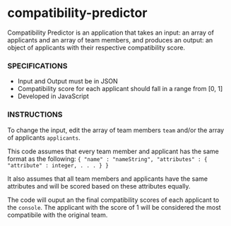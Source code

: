 # compatibility-predictor
Compatibility Predictor is an application that takes an input: an array of applicants and an array of team members, and produces an output: an object of applicants with their respective compatibility score.

### SPECIFICATIONS
- Input and Output must be in JSON
- Compatibility score for each applicant should fall in a range from [0, 1]
- Developed in JavaScript

### INSTRUCTIONS
To change the input, edit the array of team members `team` and/or the array of applicants `applicants`.

This code assumes that every team member and applicant has the same format as the following:
`{
  "name" : "nameString",
  "attributes" : {
    "attribute" : integer,
    .
    .
    .
  }
}`

It also assumes that all team members and applicants have the same attributes and will be scored based on these attributes equally.

The code will ouput an the final compatibility scores of each applicant to the `console`. The applicant with the score of 1 will be considered the most compatibile with the original team.

